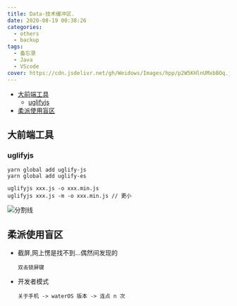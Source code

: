 ```yaml
---
title: Data-技术缓冲区.
date: 2020-08-19 00:38:26
categories:
  - others
  - backup
tags:
  - 备忘录
  - Java
  - VScode
cover: https://cdn.jsdelivr.net/gh/Weidows/Images/hpp/p2W5KHlnUMxbBOq.jpg
---
```


<!--
 * @Author: Weidows
 * @Date: 2020-08-19 00:38:26
 * @LastEditors: Weidows
 * @LastEditTime: 2021-11-14 19:00:17
 * @FilePath: \Blog-private\source\_posts\others\backup\Data.md
 * @Description:
-->

- [大前端工具](#大前端工具)
  - [uglifyjs](#uglifyjs)
- [柔派使用盲区](#柔派使用盲区)

## 大前端工具

### uglifyjs

```
yarn global add uglify-js
yarn global add uglify-es

uglifyjs xxx.js -o xxx.min.js
uglifyjs xxx.js -m -o xxx.min.js // 更小
```

![分割线](https://cdn.jsdelivr.net/gh/Weidows/Images/img/divider.png)

## 柔派使用盲区

- 截屏,网上愣是找不到...偶然间发现的

  `双击锁屏键`

- 开发者模式

  `关于手机 -> waterOS 版本 -> 连点 n 次`
